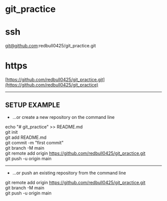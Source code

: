 # git_practice

# ssh
git@github.com:redbull0425/git_practice.git  
  
# https
[https://github.com/redbull0425/git_practice.git](https://github.com/redbull0425/git_practice)  
  
***  
## SETUP EXAMPLE
* …or create a new repository on the command line
  
echo "# git_practice" >> README.md  
git init  
git add README.md  
git commit -m "first commit"  
git branch -M main  
git remote add origin https://github.com/redbull0425/git_practice.git  
git push -u origin main  
  
***
* …or push an existing repository from the command line
  
git remote add origin https://github.com/redbull0425/git_practice.git  
git branch -M main  
git push -u origin main  
  
  
